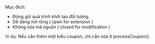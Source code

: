 Mục đích:
- Đóng gói quá trình khởi tạo đối tượng
- Dễ dàng mở rộng ( open for extension )
- Không sửa mã nguồn ( closed for modification )

Ví dụ:
Nếu cần thêm một kiểu coupon, chỉ cần sửa ở processCoupon().